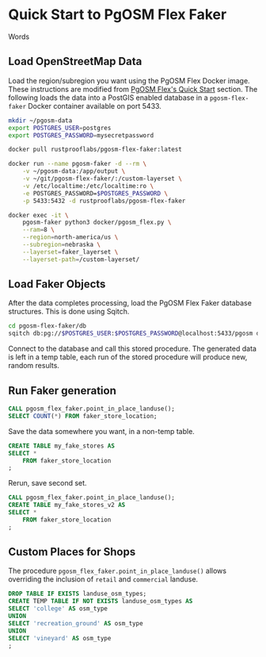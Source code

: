 # Quick Start to PgOSM Flex Faker

Words

## Load OpenStreetMap Data

Load the region/subregion you want using the PgOSM Flex Docker image.
These instructions are modified from [PgOSM Flex's Quick Start](https://pgosm-flex.com/quick-start.html) section. The following
loads the data into a PostGIS enabled database in a `pgosm-flex-faker`
Docker container available on port 5433.


```bash
mkdir ~/pgosm-data
export POSTGRES_USER=postgres
export POSTGRES_PASSWORD=mysecretpassword

docker pull rustprooflabs/pgosm-flex-faker:latest

docker run --name pgosm-faker -d --rm \
    -v ~/pgosm-data:/app/output \
    -v ~/git/pgosm-flex-faker/:/custom-layerset \
    -v /etc/localtime:/etc/localtime:ro \
    -e POSTGRES_PASSWORD=$POSTGRES_PASSWORD \
    -p 5433:5432 -d rustprooflabs/pgosm-flex-faker

docker exec -it \
    pgosm-faker python3 docker/pgosm_flex.py \
    --ram=8 \
    --region=north-america/us \
    --subregion=nebraska \
    --layerset=faker_layerset \
    --layerset-path=/custom-layerset/
```


## Load Faker Objects

After the data completes processing, load the PgOSM Flex Faker database structures.
This is done using Sqitch.


```bash
cd pgosm-flex-faker/db
sqitch db:pg://$POSTGRES_USER:$POSTGRES_PASSWORD@localhost:5433/pgosm deploy
```

Connect to the database and call this stored procedure.  The generated data
is left in a temp table, each run of the stored procedure will produce new,
random results.

## Run Faker generation

```sql
CALL pgosm_flex_faker.point_in_place_landuse();
SELECT COUNT(*) FROM faker_store_location;
```


Save the data somewhere you want, in a non-temp table.

```sql
CREATE TABLE my_fake_stores AS
SELECT *
    FROM faker_store_location
;
```


Rerun, save second set.

```sql
CALL pgosm_flex_faker.point_in_place_landuse();
CREATE TABLE my_fake_stores_v2 AS
SELECT *
    FROM faker_store_location
;
```

## Custom Places for Shops

The procedure `pgosm_flex_faker.point_in_place_landuse()` allows overriding
the inclusion of `retail` and `commercial` landuse.

```sql
DROP TABLE IF EXISTS landuse_osm_types;
CREATE TEMP TABLE IF NOT EXISTS landuse_osm_types AS
SELECT 'college' AS osm_type
UNION
SELECT 'recreation_ground' AS osm_type
UNION
SELECT 'vineyard' AS osm_type
;
```